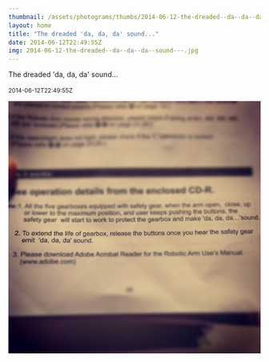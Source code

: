 ```yaml
---
thumbnail: /assets/photograms/thumbs/2014-06-12-the-dreaded--da--da--da--sound---.jpg
layout: home
title: "The dreaded 'da, da, da' sound..."
date: 2014-06-12T22:49:55Z
img: 2014-06-12-the-dreaded--da--da--da--sound---.jpg
---
```


The dreaded 'da, da, da' sound...

<small>2014-06-12T22:49:55Z</small>

![The dreaded 'da, da, da' sound...](/assets/photograms/original/2014-06-12-the-dreaded--da--da--da--sound---.jpg)
